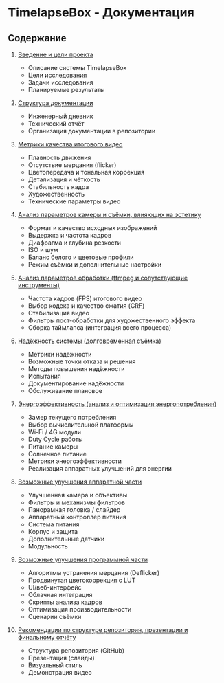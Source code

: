 # TimelapseBox - Документация

## Содержание

1. [Введение и цели проекта](01_introduction.md)

   - Описание системы TimelapseBox
   - Цели исследования
   - Задачи исследования
   - Планируемые результаты

2. [Структура документации](02_documentation_structure.md)

   - Инженерный дневник
   - Технический отчёт
   - Организация документации в репозитории

3. [Метрики качества итогового видео](03_video_quality_metrics.md)

   - Плавность движения
   - Отсутствие мерцания (flicker)
   - Цветопередача и тональная коррекция
   - Детализация и чёткость
   - Стабильность кадра
   - Художественность
   - Технические параметры видео

4. [Анализ параметров камеры и съёмки, влияющих на эстетику](04_camera_parameters_aesthetics.md)
   - Формат и качество исходных изображений
   - Выдержка и частота кадров
   - Диафрагма и глубина резкости
   - ISO и шум
   - Баланс белого и цветовые профили
   - Режим съёмки и дополнительные настройки

5. [Анализ параметров обработки (ffmpeg и сопутствующие инструменты)](05_ffmpeg_processing_parameters.md)
   - Частота кадров (FPS) итогового видео
   - Выбор кодека и качество сжатия (CRF)
   - Стабилизация видео
   - Фильтры пост-обработки для художественного эффекта
   - Сборка таймлапса (интеграция всего процесса)

6. [Надёжность системы (долговременная съёмка)](06_system_reliability.md)
   - Метрики надёжности
   - Возможные точки отказа и решения
   - Методы повышения надёжности
   - Испытания
   - Документирование надёжности
   - Обслуживание плановое

7. [Энергоэффективность (анализ и оптимизация энергопотребления)](07_energy_efficiency.md)
   - Замер текущего потребления
   - Выбор вычислительной платформы
   - Wi-Fi / 4G модули
   - Duty Cycle работы
   - Питание камеры
   - Солнечное питание
   - Метрики энергоэффективности
   - Реализация аппаратных улучшений для энергии

8. [Возможные улучшения аппаратной части](08_hardware_improvements.md)
   - Улучшенная камера и объективы
   - Фильтры и механизмы фильтров
   - Панорамная головка / слайдер
   - Аппаратный контроллер питания
   - Система питания
   - Корпус и защита
   - Дополнительные датчики
   - Модульность

9. [Возможные улучшения программной части](09_software_improvements.md)
   - Алгоритмы устранения мерцания (Deflicker)
   - Продвинутая цветокоррекция с LUT
   - UI/веб-интерфейс
   - Облачная интеграция
   - Скрипты анализа кадров
   - Оптимизация производительности
   - Сценарии съёмки

10. [Рекомендации по структуре репозитория, презентации и финальному отчёту](10_repository_structure_report.md)
    - Структура репозитория (GitHub)
    - Презентация (слайды)
    - Визуальный стиль
    - Демонстрация видео